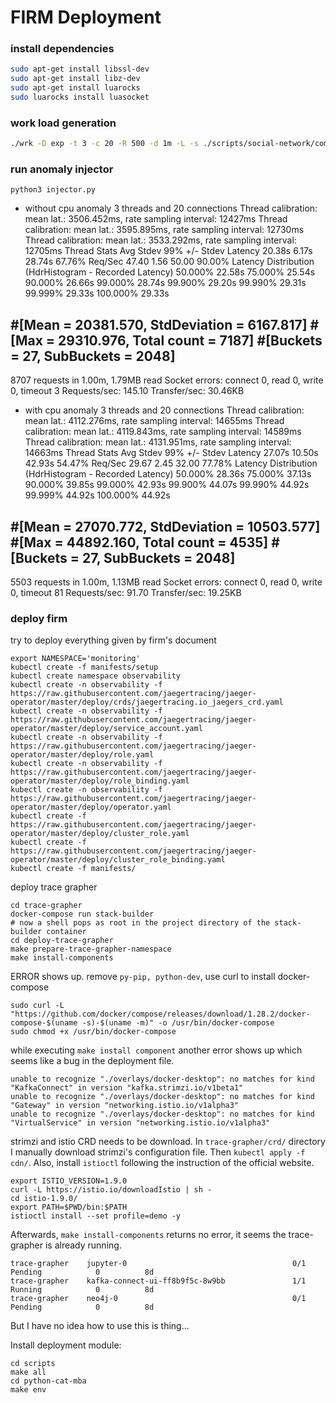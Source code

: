 # FIRM Deployment

### install dependencies

```bash
sudo apt-get install libssl-dev
sudo apt-get install libz-dev
sudo apt-get install luarocks
sudo luarocks install luasocket
```

### work load generation

```bash
./wrk -D exp -t 3 -c 20 -R 500 -d 1m -L -s ./scripts/social-network/compose-post.lua http://10.99.196.255:8080/wrk2-api/post/compose
```

### run anomaly injector 

`python3 injector.py`

- without cpu anomaly
3 threads and 20 connections
  Thread calibration: mean lat.: 3506.452ms, rate sampling interval: 12427ms
  Thread calibration: mean lat.: 3595.895ms, rate sampling interval: 12730ms
  Thread calibration: mean lat.: 3533.292ms, rate sampling interval: 12705ms
  Thread Stats   Avg      Stdev     99%   +/- Stdev
    Latency    20.38s     6.17s   28.74s    67.76%
    Req/Sec    47.40      1.56    50.00     90.00%
  Latency Distribution (HdrHistogram - Recorded Latency)
 50.000%   22.58s
 75.000%   25.54s 
 90.000%   26.66s
 99.000%   28.74s
 99.900%   29.20s
 99.990%   29.31s
 99.999%   29.33s
100.000%   29.33s

#[Mean    =    20381.570, StdDeviation   =     6167.817]
#[Max     =    29310.976, Total count    =         7187]
#[Buckets =           27, SubBuckets     =         2048]
----------------------------------------------------------
  8707 requests in 1.00m, 1.79MB read
  Socket errors: connect 0, read 0, write 0, timeout 3
Requests/sec:    145.10
Transfer/sec:     30.46KB

- with cpu anomaly
  3 threads and 20 connections
  Thread calibration: mean lat.: 4112.276ms, rate sampling interval: 14655ms
  Thread calibration: mean lat.: 4119.843ms, rate sampling interval: 14589ms
  Thread calibration: mean lat.: 4131.951ms, rate sampling interval: 14663ms
  Thread Stats   Avg      Stdev     99%   +/- Stdev
    Latency    27.07s    10.50s   42.93s    54.47%
    Req/Sec    29.67      2.45    32.00     77.78%
  Latency Distribution (HdrHistogram - Recorded Latency)
 50.000%   28.36s 
 75.000%   37.13s 
 90.000%   39.85s
 99.000%   42.93s
 99.900%   44.07s
 99.990%   44.92s
 99.999%   44.92s
100.000%   44.92s

#[Mean    =    27070.772, StdDeviation   =    10503.577]
#[Max     =    44892.160, Total count    =         4535]
#[Buckets =           27, SubBuckets     =         2048]
----------------------------------------------------------
  5503 requests in 1.00m, 1.13MB read
  Socket errors: connect 0, read 0, write 0, timeout 81
Requests/sec:     91.70
Transfer/sec:     19.25KB

### deploy firm
try to deploy everything given by firm's document

```
export NAMESPACE='monitoring'
kubectl create -f manifests/setup
kubectl create namespace observability
kubectl create -n observability -f https://raw.githubusercontent.com/jaegertracing/jaeger-operator/master/deploy/crds/jaegertracing.io_jaegers_crd.yaml
kubectl create -n observability -f https://raw.githubusercontent.com/jaegertracing/jaeger-operator/master/deploy/service_account.yaml
kubectl create -n observability -f https://raw.githubusercontent.com/jaegertracing/jaeger-operator/master/deploy/role.yaml
kubectl create -n observability -f https://raw.githubusercontent.com/jaegertracing/jaeger-operator/master/deploy/role_binding.yaml
kubectl create -n observability -f https://raw.githubusercontent.com/jaegertracing/jaeger-operator/master/deploy/operator.yaml
kubectl create -f https://raw.githubusercontent.com/jaegertracing/jaeger-operator/master/deploy/cluster_role.yaml
kubectl create -f https://raw.githubusercontent.com/jaegertracing/jaeger-operator/master/deploy/cluster_role_binding.yaml
kubectl create -f manifests/
```



deploy trace grapher
```
cd trace-grapher
docker-compose run stack-builder
# now a shell pops as root in the project directory of the stack-builder container
cd deploy-trace-grapher
make prepare-trace-grapher-namespace
make install-components
```

ERROR shows up. remove `py-pip, python-dev`, use curl to install docker-compose

```
sudo curl -L "https://github.com/docker/compose/releases/download/1.28.2/docker-compose-$(uname -s)-$(uname -m)" -o /usr/bin/docker-compose
sudo chmod +x /usr/bin/docker-compose
```

while executing `make install component` another error shows up which seems like a bug in the deployment file.

```
unable to recognize "./overlays/docker-desktop": no matches for kind "KafkaConnect" in version "kafka.strimzi.io/v1beta1" 
unable to recognize "./overlays/docker-desktop": no matches for kind "Gateway" in version "networking.istio.io/v1alpha3"  
unable to recognize "./overlays/docker-desktop": no matches for kind "VirtualService" in version "networking.istio.io/v1alpha3"
```

strimzi and istio CRD needs to be download. In `trace-grapher/crd/` directory I manually download strimzi's configuration file. Then `kubectl apply -f cdn/`. Also, install `istioctl` following the instruction of the official website.

```
export ISTIO_VERSION=1.9.0
curl -L https://istio.io/downloadIstio | sh -
cd istio-1.9.0/
export PATH=$PWD/bin:$PATH
istioctl install --set profile=demo -y
```

Afterwards, `make install-components` returns no error, it seems the trace-grapher is already running.

```
trace-grapher    jupyter-0                                     0/1     Pending            0          8d
trace-grapher    kafka-connect-ui-ff8b9f5c-8w9bb               1/1     Running            0          8d
trace-grapher    neo4j-0                                       0/1     Pending            0          8d
```

But I have no idea how to use this is thing...

Install deployment module:

```
cd scripts
make all
cd python-cat-mba
make env
```